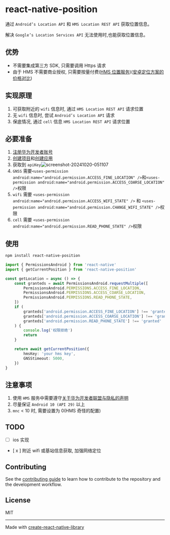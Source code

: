 # react-native-position

通过 `Android’s Location API` 和 `HMS Location REST API` 获取位置信息。

解决 `Google’s Location Services API` 无法使用时,也能获取位置信息。

## 优势

-   不需要集成第三方 SDK, 只需要调用 Https 请求
-   由于 HMS 不需要商业授权, 只需要按量付费([HMS 位置服务](https://developer.huawei.com/consumer/cn/doc/HMSCore-References/web-network-location-0000001051602603))([安卓定位方案的价格对比](http://www.likehide.com/blogs/android/location_server/))

## 实现原理

1. 可获取附近的 `wifi` 信息时, 通过 `HMS Location REST API` 请求位置
2. 无 `wifi` 信息时, 尝试 `Android’s Location API` 请求
3. 保底情况, 通过 `cell` 信息 `HMS Location REST API` 请求位置

## 必要准备

1. [注册华为开发者账号](https://developer.huawei.com/consumer/cn/doc/start/registration-and-verification-0000001053628148)
2. [创建项目](https://developer.huawei.com/consumer/cn/doc/app/agc-help-createproject-0000001100334664)和[创建应用](https://developer.huawei.com/consumer/cn/doc/app/agc-help-createapp-0000001146718717)
3. 获取到 `apiKey`![screenshot-20241020-051107](https://github.com/user-attachments/assets/4dd30de6-a541-46e0-9ed8-38be44b3754a)
4. `GNSS` 需要`<uses-permission android:name="android.permission.ACCESS_FINE_LOCATION" />`和`<uses-permission android:name="android.permission.ACCESS_COARSE_LOCATION" />`权限
5. `wifi` 需要 `<uses-permission android:name="android.permission.ACCESS_WIFI_STATE" />` 和 `<uses-permission android:name="android.permission.CHANGE_WIFI_STATE" />`权限
6. `cell` 需要 `<uses-permission android:name="android.permission.READ_PHONE_STATE" />`权限

## 使用

```sh
npm install react-native-position
```

```ts
import { PermissionsAndroid } from 'react-native'
import { getCurrentPosition } from 'react-native-position'

const getLocation = async () => {
    const granteds = await PermissionsAndroid.requestMultiple([
        PermissionsAndroid.PERMISSIONS.ACCESS_FINE_LOCATION,
        PermissionsAndroid.PERMISSIONS.ACCESS_COARSE_LOCATION,
        PermissionsAndroid.PERMISSIONS.READ_PHONE_STATE,
    ])
    if (
        granteds['android.permission.ACCESS_FINE_LOCATION'] !== 'granted' ||
        granteds['android.permission.ACCESS_COARSE_LOCATION'] !== 'granted' ||
        granteds['android.permission.READ_PHONE_STATE'] !== 'granted'
    ) {
        console.log('权限拒绝')
        return
    }

    return await getCurrentPosition({
        hmsKey: 'your hms key',
        GNSStimeout: 5000,
    })
}
```

## 注意事项

1. 使用 `HMS` 服务中需要遵守[关于华为开发者联盟与隐私的声明](https://developer.huawei.com/consumer/cn/devservice/term)
2. 尽量保证 `Android 10 (API 29)` 以上
3. `mnc` < 10 时, 需要设置为 0(HMS 奇怪的配置)

## TODO

-   [ ] ios 实现
-   [ x ] 附近 wifi 或基站信息获取, 加强网络定位

## Contributing

See the [contributing guide](CONTRIBUTING.md) to learn how to contribute to the repository and the development workflow.

## License

MIT

---

Made with [create-react-native-library](https://github.com/callstack/react-native-builder-bob)

